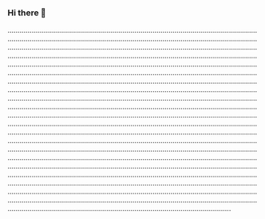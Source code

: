 ### Hi there 👋

...........................................................................................................................................................................................................................................................................................................................................................................................................................................................................................................................................................................................................................................................................................................................................................................................................................................................................................................................................................................................................................................................................................................................................................................................................................................................................................................................................................................................................................................................................................................................................................................................................................................................................................................................................................................................................................................................................................................................................................................................................................................................................................................................................................................................................................................................................................................................................................................................................................................................................................................................................................................................................................................................................................................................................................................................................................
